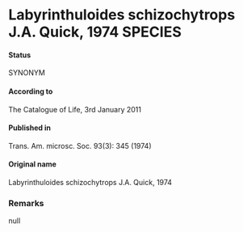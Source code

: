 Labyrinthuloides schizochytrops J.A. Quick, 1974 SPECIES
=======

#### Status
SYNONYM

#### According to
The Catalogue of Life, 3rd January 2011

#### Published in
Trans. Am. microsc. Soc. 93(3): 345 (1974)

#### Original name
Labyrinthuloides schizochytrops J.A. Quick, 1974

### Remarks
null